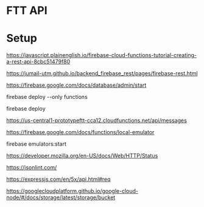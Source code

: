 # FTT API

# Setup

https://javascript.plainenglish.io/firebase-cloud-functions-tutorial-creating-a-rest-api-8cbc51479f80

https://jumail-utm.github.io/backend_firebase_rest/pages/firebase-rest.html

https://firebase.google.com/docs/database/admin/start

firebase deploy --only functions

firebase deploy

https://us-central1-prototypeftt-cca12.cloudfunctions.net/api/messages

https://firebase.google.com/docs/functions/local-emulator

firebase emulators:start

https://developer.mozilla.org/en-US/docs/Web/HTTP/Status

https://jsonlint.com/

https://expressjs.com/en/5x/api.html#req

https://googlecloudplatform.github.io/google-cloud-node/#/docs/storage/latest/storage/bucket